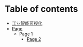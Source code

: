 # Table of contents

* [工业智能可视化](README.md)
* [Page](page/README.md)
  * [Page 1](page/page-1/README.md)
    * [Page 2](page/page-1/page-2.md)
